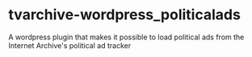 # tvarchive-wordpress_politicalads
A wordpress plugin that makes it possible to load political ads from the Internet Archive's political ad tracker

